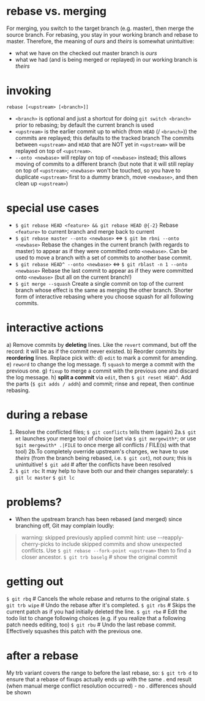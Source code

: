 # rebase vs. merging

For merging, you switch to the target branch (e.g. master), then merge the source branch.
For rebasing, you stay in your working branch and rebase to master.
Therefore, the meaning of _ours_ and _theirs_ is somewhat unintuitive:
* what we have on the checked out master branch is _ours_
* what we had (and is being merged or replayed) in our working branch is _theirs_

# invoking
`rebase [<upstream> [<branch>]]`
* `<branch>` is optional and just a shortcut for doing `git switch <branch>`
  prior to rebasing; by default the current branch is used
* `<upstream>` is the earlier commit up to which (from `HEAD` (/ `<branch>`))
  the commits are replayed; this defaults to the tracked branch
The commits between `<upstream>` and `HEAD` that are NOT yet in `<upstream>`
will be replayed on top of `<upstream>`.
* `--onto <newbase>` will replay on top of `<newbase>` instead; this allows
  moving of commits to a different branch (but note that it will still replay
  on top of `<upstream>`; `<newbase>` won't be touched, so you have to
  duplicate `<upstream>` first to a dummy branch, move `<newbase>`, and then
  clean up `<upstream>`)

# special use cases
* `$ git rebase HEAD <feature> && git rebase HEAD @{-2}`
  Rebase `<feature>` to current branch and merge back to current
* `$ git rebase master --onto <newbase>` <=> `$ git bm rbni --onto <newbase>`
  Rebase the changes in the current branch (with regards to master) to appear
  as if they were committed onto `<newbase>`. Can be used to move a branch with
  a set of commits to another base commit.
* `$ git rebase HEAD^ --onto <newbase>` <=> `$ git rblast -n 1 --onto <newbase>`
  Rebase the last commit to appear as if they were committed onto `<newbase>`
  (but all on the current branch!)
* `$ git merge --squash`
  Create a single commit on top of the current branch whose effect is the same
  as merging the other branch. Shorter form of interactive rebasing where you
  choose squash for all following commits.

# interactive actions

a) Remove commits by **deleting** lines. Like the `revert` command, but off the
   record: it will be as if the commit never existed.
b) Reorder commits by **reordering** lines.
Replace pick with:
d) `edit` to mark a commit for amending.
e) `reword` to change the log message.
f) `squash` to merge a commit with the previous one.
g) `fixup` to merge a commit with the previous one and discard the log message.
h) **split a commit** via `edit`, then `$ git reset HEAD^`. Add the parts
   (`$ git adds / addh`) and commit; rinse and repeat, then continue rebasing.

# during a rebase

1. Resolve the conflicted files; `$ git conflicts` tells them (again)
2a.`$ git mt` launches your merge tool of choice (set via `$ git mergewith*`;
   or use `$git mergewith* .|FILE` to once merge all conflicts / FILE(s) with
   that tool)
2b.To completely override upstream's changes, we have to use _theirs_ (from the
   branch being rebased, i.e. `$ git cot`), not _ours_; this is unintuitive!
   `$ git add` # after the conflicts have been resolved
4. `$ git rbc`
It may help to have both our and their changes separately:
`$ git lc master`
`$ git lc`

# problems?
* When the upstream branch has been rebased (and merged) since branching off,
  Git may complain loudly:
> warning: skipped previously applied commit
> hint: use --reapply-cherry-picks to include skipped commits
  and show unexpected conflicts.
  Use `$ git rebase --fork-point <upstream>` then to find a closer ancestor.
`$ git trb baselg` # show the original commit

# getting out

`$ git rbq` # Cancels the whole rebase and returns to the original state.
`$ git trb wipe` # Undo the rebase after it's completed.
`$ git rbs` # Skips the current patch as if you had initially deleted the line.
`$ git rbe` # Edit the todo list to change following choices (e.g. if you realize that a following patch needs editing, too)
`$ git rbu` # Undo the last rebase commit. Effectively squashes this patch with the previous one.

# after a rebase
My trb variant covers the range to before the last rebase, so:
`$ git trb d` to ensure that a rebase of fixups actually ends up with the same
.           end result (when manual merge conflict resolution occurred) - no
.           differences should be shown
